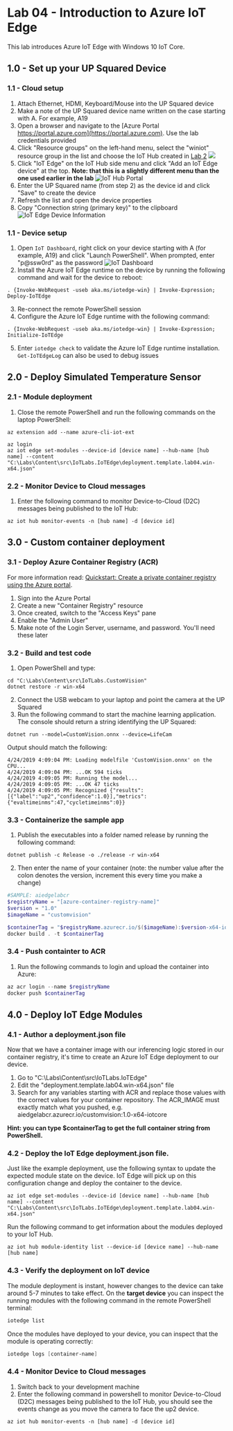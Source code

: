 # Lab 04 - Introduction to Azure IoT Edge

This lab introduces Azure IoT Edge with Windows 10 IoT Core.

## 1.0 - Set up your UP Squared Device

### 1.1 - Cloud setup

1. Attach Ethernet, HDMI, Keyboard/Mouse into the UP Squared device
1. Make a note of the UP Squared device name written on the case starting with A. For example, A19 
1. Open a browser and navigate to the [Azure Portal https://portal.azure.com](https://portal.azure.com). Use the lab credentials provided
1. Click "Resource groups" on the left-hand menu, select the "winiot" resource group in the list and choose the IoT Hub created in [Lab 2](./Lab02.md#11---deploy-azure-iot-hub)
![](./media/2_azure5.png)
1. Click "IoT Edge" on the IoT Hub side menu and click "Add an IoT Edge device" at the top. **Note: that this is a slightly different menu than the one used earlier in the lab**
![IoT Hub Portal](./media/4_SelectIoTEdge.png)
1. Enter the UP Squared name (from step 2) as the device id and click "Save" to create the device
1. Refresh the list and open the device properties
1. Copy "Connection string (primary key)" to the clipboard
![IoT Edge Device Information](./media/4_CopyConnectionStringIoTEdge.png)


### 1.1 - Device setup

1. Open ```IoT Dashboard```, right click on your device starting with A (for example, A19) and click "Launch PowerShell". When prompted, enter "p@ssw0rd" as the password
![IoT Dashboard](./media/4_SelectPowershellDevice.png)
2. Install the Azure IoT Edge runtime on the device by running the following command and wait for the device to reboot:

```
. {Invoke-WebRequest -useb aka.ms/iotedge-win} | Invoke-Expression; Deploy-IoTEdge
```

3. Re-connect the remote PowerShell session 
4. Configure the Azure IoT Edge runtime with the following command:

```
. {Invoke-WebRequest -useb aka.ms/iotedge-win} | Invoke-Expression; Initialize-IoTEdge
```

5. Enter ```iotedge check``` to validate the Azure IoT Edge runtime installation. ```Get-IoTEdgeLog``` can also be used to debug issues


## 2.0 - Deploy Simulated Temperature Sensor

### 2.1 - Module deployment

1. Close the remote PowerShell and run the following commands on the laptop PowerShell:

```
az extension add --name azure-cli-iot-ext

az login
az iot edge set-modules --device-id [device name] --hub-name [hub name] --content "C:\Labs\Content\src\IoTLabs.IoTEdge\deployment.template.lab04.win-x64.json"
```

### 2.2 - Monitor Device to Cloud messages

1. Enter the following command to monitor Device-to-Cloud (D2C) messages being published to the IoT Hub:

```
az iot hub monitor-events -n [hub name] -d [device id]
```
 
## 3.0 - Custom container deployment

### 3.1 - Deploy Azure Container Registry (ACR)

For more information read: [Quickstart: Create a private container registry using the Azure portal](https://docs.microsoft.com/en-us/azure/container-registry/container-registry-get-started-portal).

1. Sign into the Azure Portal
1. Create a new "Container Registry" resource
1. Once created, switch to the "Access Keys" pane
1. Enable the "Admin User"
1. Make note of the Login Server, username, and password. You'll need these later


### 3.2 - Build and test code

1. Open PowerShell and type: 

```
cd "C:\Labs\Content\src\IoTLabs.CustomVision"
dotnet restore -r win-x64
```

2. Connect the USB webcam to your laptop and point the camera at the UP Squared
4. Run the following command to start the machine learning application. The console should return a string identifying the UP Squared: 

```
dotnet run --model=CustomVision.onnx --device=LifeCam
```

Output should match the following:

```
4/24/2019 4:09:04 PM: Loading modelfile 'CustomVision.onnx' on the CPU...
4/24/2019 4:09:04 PM: ...OK 594 ticks
4/24/2019 4:09:05 PM: Running the model...
4/24/2019 4:09:05 PM: ...OK 47 ticks
4/24/2019 4:09:05 PM: Recognized {"results":[{"label":"up2","confidence":1.0}],"metrics":{"evaltimeinms":47,"cycletimeinms":0}}
```

### 3.3 - Containerize the sample app 

1.  Publish the executables into a folder named release by running the following command:

```
dotnet publish -c Release -o ./release -r win-x64
```

2. Then enter the name of your container (note: the number value after the colon denotes the version, increment this every time you make a change)
```powershell
#SAMPLE: aiedgelabcr
$registryName = "[azure-container-registry-name]"
$version = "1.0"
$imageName = "customvision"

$containerTag = "$registryName.azurecr.io/$($imageName):$version-x64-iotcore"
docker build . -t $containerTag
```


### 3.4 - Push containter to ACR

1. Run the following commands to login and upload the container into Azure:

```powershell
az acr login --name $registryName
docker push $containerTag
```

## 4.0 - Deploy IoT Edge Modules

### 4.1 - Author a deployment.json file

Now that we have a container image with our inferencing logic stored in our container registry, it's time to create an Azure IoT Edge deployment to our device.

1. Go to "C:\Labs\Content\src\IoTLabs.IoTEdge"
1. Edit the "deployment.template.lab04.win-x64.json" file
1. Search for any variables starting with ACR and replace those values with the correct values for your container repository. The ACR_IMAGE must exactly match what you pushed, e.g. aiedgelabcr.azurecr.io/customvision:1.0-x64-iotcore

**Hint: you can type $containerTag to get the full container string from PowerShell.**


### 4.2 - Deploy the IoT Edge deployment.json file. 

Just like the example deployment, use the following syntax to update the expected module state on the device. IoT Edge will pick up on this configuration change and deploy the container to the device.

```
az iot edge set-modules --device-id [device name] --hub-name [hub name] --content "C:\Labs\Content\src\IoTLabs.IoTEdge\deployment.template.lab04.win-x64.json"
```

Run the following command to get information about the modules deployed to your IoT Hub.
```
az iot hub module-identity list --device-id [device name] --hub-name [hub name]
```

### 4.3 - Verify the deployment on IoT device

The module deployment is instant, however changes to the device can take around 5-7 minutes to take effect. On the **target device** you can inspect the running modules with the following command in the remote PowerShell terminal:

```powershell
iotedge list
```

Once the modules have deployed to your device, you can inspect that the module is operating correctly:

```powershell
iotedge logs [container-name]
```


### 4.4 - Monitor Device to Cloud messages

1. Switch back to your development machine
1. Enter the following command in powershell to monitor Device-to-Cloud (D2C) messages being published to the IoT Hub, you should see the events change as you move the camera to face the up2 device.

```
az iot hub monitor-events -n [hub name] -d [device id]
```
